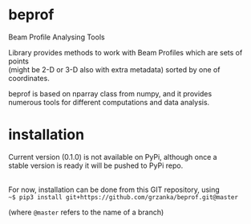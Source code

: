 # beprof
Beam Profile Analysing Tools

Library provides methods to work with Beam Profiles which are sets of points <br>
(might be 2-D or 3-D also with extra metadata) sorted by one of coordinates.

beprof is based on nparray class from numpy, and it provides <br>
numerous tools for different computations and data analysis.

# installation

Current version (0.1.0) is not available on PyPi, although once a <br>
stable version is ready it will be pushed to PyPi repo.<br><br>

For now, installation can be done from this GIT repository, using <br>
`~$ pip3 install git+https://github.com/grzanka/beprof.git@master` <br>

(where `@master` refers to the name of a branch)



